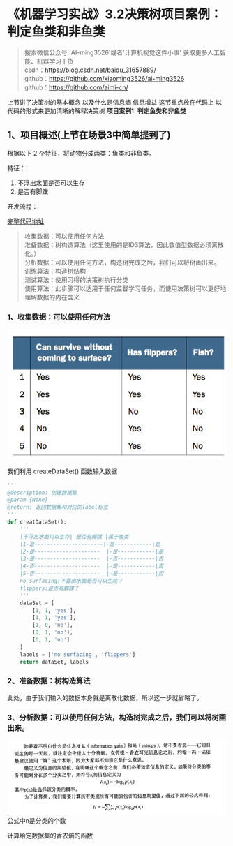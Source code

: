# 《机器学习实战》3.2决策树项目案例：判定鱼类和非鱼类
> 搜索微信公众号:'AI-ming3526'或者'计算机视觉这件小事' 获取更多人工智能、机器学习干货  
> csdn：https://blog.csdn.net/baidu_31657889/  
> github：https://github.com/xiaoming3526/ai-ming3526  
> github：https://github.com/aimi-cn/

上节讲了决策树的基本概念 以及什么是信息熵 信息增益 这节重点放在代码上 以代码的形式来更加清晰的解释决策树
**项目案例1: 判定鱼类和非鱼类**
## 1、项目概述(上节在场景3中简单提到了)

根据以下 2 个特征，将动物分成两类：鱼类和非鱼类。

特征：

1. 不浮出水面是否可以生存
2. 是否有脚蹼

开发流程：

[完整代码地址](https://github.com/xiaoming3526/ai-ming3526/tree/master/blog/src/py2.x/ml/3.DecisionTree)
>收集数据：可以使用任何方法  
准备数据：树构造算法（这里使用的是ID3算法，因此数值型数据必须离散化。）  
分析数据：可以使用任何方法，构造树完成之后，我们可以将树画出来。  
训练算法：构造树结构  
测试算法：使用习得的决策树执行分类  
使用算法：此步骤可以适用于任何监督学习任务，而使用决策树可以更好地理解数据的内在含义

### 1、收集数据：可以使用任何方法

![](../../data/3.DecisionTree/1.png)

我们利用 createDataSet() 函数输入数据

```python
'''
@description: 创建数据集
@param {None} 
@return: 返回数据集和对应的label标签
'''
def creatDataSet():
    '''
    |不浮出水面可以生存| 是否有脚蹼 |属于鱼类
    |1-是----------------------|-是------------|是
    |2-是---------------------  |-是------------|是
    |3-是---------------------  |-否------------|否
    |4-否---------------------  |-是------------|否
    |5-否---------------------  |-是------------|否
    no surfacing:不露出水面是否可以生成？
    flippers:是否有脚蹼？
    '''
    dataSet = [
        [1, 1, 'yes'],
        [1, 1, 'yes'],
        [1, 0, 'no'],
        [0, 1, 'no'],
        [0, 1, 'no']
    ]
    labels = ['no surfacing', 'flippers']
    return dataSet, labels
```

### 2、准备数据：树构造算法

此处，由于我们输入的数据本身就是离散化数据，所以这一步就省略了。

### 3、分析数据：可以使用任何方法，构造树完成之后，我们可以将树画出来。

![](../../data/3.DecisionTree/3.png)
公式中n是分类的个数

计算给定数据集的香农熵的函数

